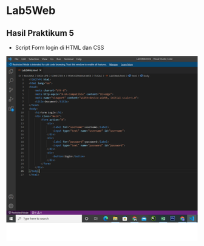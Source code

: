 # Lab5Web

## Hasil Praktikum 5

- Script Form login di HTML dan CSS

![gambar 1](Screenshot/1a.png)